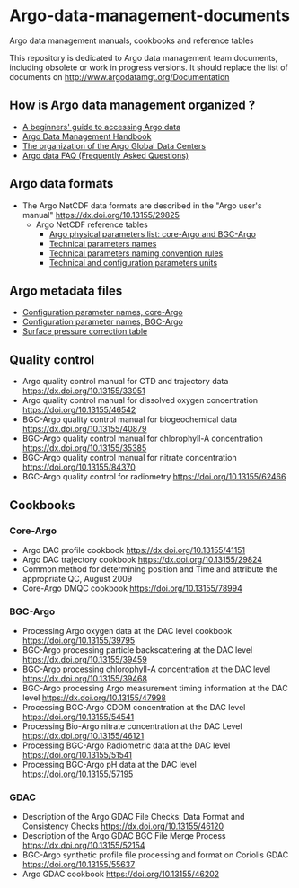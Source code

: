 # Argo-data-management-documents
Argo data management manuals, cookbooks and reference tables

This repository is dedicated to Argo data management team documents, including obsolete or work in progress versions.
It should replace the list of documents on http://www.argodatamgt.org/Documentation

## How is Argo data management organized ?
- [A beginners' guide to accessing Argo data](https://argo.ucsd.edu/data/how-to-use-argo-files) 
- [Argo Data Management Handbook](https://github.com/euroargodev/Argo-data-management-documents/blob/main/doc/etc/argo_data_management_handbook.pdf) 
- [The organization of the Argo Global Data Centers](https://github.com/euroargodev/Argo-data-management-documents/blob/main/doc/etc/gdac_argo_servers-2.4.pdf) 
- [Argo data FAQ (Frequently Asked Questions)](https://argo.ucsd.edu/data/data-faq) 

## Argo data formats
- The Argo NetCDF data formats are described in the "Argo user's manual" https://dx.doi.org/10.13155/29825
  - Argo NetCDF reference tables
    - [Argo physical parameters list: core-Argo and BGC-Argo](https://github.com/euroargodev/Argo-data-management-documents/blob/main/doc/format/argo-parameters-list-core-and-b.xlsx)
    - [Technical parameters names](https://github.com/euroargodev/Argo-data-management-documents/blob/main/doc/format/ArgoTechnicalParameterNames.xlsx)
    - [Technical parameters naming convention rules](https://github.com/euroargodev/Argo-data-management-documents/blob/main/doc/format/Technical_Naming_Convention_rules.doc)
    - [Technical and configuration parameters units](https://github.com/euroargodev/Argo-data-management-documents/blob/main/doc/format/Table%20Tech%20and%20Conf%20Units.xlsx)

## Argo metadata files
- [Configuration parameter names, core-Argo](https://github.com/euroargodev/Argo-data-management-documents/blob/main/doc/format/Core_Argo_ConfigurationParameterNames.xlsx)
- [Configuration parameter names, BGC-Argo](https://github.com/euroargodev/Argo-data-management-documents/blob/main/doc/format/Bgc_Argo_Configuration_Parameter_Names.xlsx)
- [Surface pressure correction table](https://github.com/euroargodev/Argo-data-management-documents/blob/main/doc/format/SurfacePressureCorrectionTable.xls)

## Quality control
- Argo quality control manual for CTD and trajectory data
https://dx.doi.org/10.13155/33951
- Argo quality control manual for dissolved oxygen concentration
https://doi.org/10.13155/46542
- BGC-Argo quality control manual for biogeochemical data
https://dx.doi.org/10.13155/40879
- BGC-Argo quality control manual for chlorophyll-A concentration
https://dx.doi.org/10.13155/35385
- BGC-Argo quality control manual for nitrate concentration
https://doi.org/10.13155/84370
- BGC-Argo quality control for radiometry
https://doi.org/10.13155/62466

## Cookbooks
### Core-Argo
- Argo DAC profile cookbook
https://dx.doi.org/10.13155/41151
- Argo DAC trajectory cookbook
https://dx.doi.org/10.13155/29824
- Common method for determining position and Time and attribute the appropriate QC, August 2009
- Core-Argo DMQC cookbook
https://doi.org/10.13155/78994

### BGC-Argo
- Processing Argo oxygen data at the DAC level cookbook
https://doi.org/10.13155/39795
- BGC-Argo processing particle backscattering at the DAC level
https://dx.doi.org/10.13155/39459
- BGC-Argo processing chlorophyll-A concentration at the DAC level
https://dx.doi.org/10.13155/39468
- BGC-Argo processing Argo measurement timing information at the DAC level
https://dx.doi.org/10.13155/47998
- Processing BGC-Argo CDOM concentration at the DAC level
https://doi.org/10.13155/54541
- Processing Bio-Argo nitrate concentration at the DAC Level
https://dx.doi.org/10.13155/46121
- Processing BGC-Argo Radiometric data at the DAC level
https://doi.org/10.13155/51541
- Processing BGC-Argo pH data at the DAC level
https://doi.org/10.13155/57195

### GDAC
- Description of the Argo GDAC File Checks: Data Format and Consistency Checks
https://dx.doi.org/10.13155/46120
- Description of the Argo GDAC BGC File Merge Process
https://dx.doi.org/10.13155/52154
- BGC-Argo synthetic profile file processing and format on Coriolis GDAC
https://doi.org/10.13155/55637
- Argo GDAC cookbook
https://doi.org/10.13155/46202

